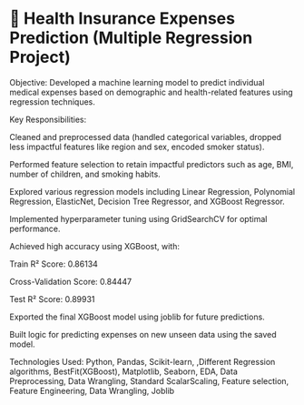 # 🔷 Health Insurance Expenses Prediction (Multiple Regression Project)
Objective:
Developed a machine learning model to predict individual medical expenses based on demographic and health-related features using regression techniques.

Key Responsibilities:

Cleaned and preprocessed data (handled categorical variables, dropped less impactful features like region and sex, encoded smoker status).

Performed feature selection to retain impactful predictors such as age, BMI, number of children, and smoking habits.

Explored various regression models including Linear Regression, Polynomial Regression, ElasticNet, Decision Tree Regressor, and XGBoost Regressor.

Implemented hyperparameter tuning using GridSearchCV for optimal performance.

Achieved high accuracy using XGBoost, with:

Train R² Score: 0.86134

Cross-Validation Score: 0.84447

Test R² Score: 0.89931

Exported the final XGBoost model using joblib for future predictions.

Built logic for predicting expenses on new unseen data using the saved model.

Technologies Used:
Python, Pandas, Scikit-learn, ,Different Regression algorithms, BestFit(XGBoost), Matplotlib, Seaborn, EDA, Data Preprocessing, Data Wrangling, Standard ScalarScaling, Feature selection, Feature Engineering, Data Wrangling, Joblib


